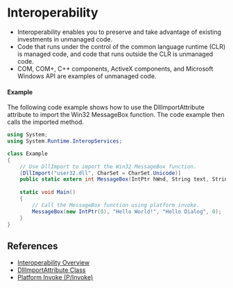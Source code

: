 # Interoperability
- Interoperability enables you to preserve and take advantage of existing investments in unmanaged code. 
- Code that runs under the control of the common language runtime (CLR) is managed code, and code that runs outside the CLR is unmanaged code. 
- COM, COM+, C++ components, ActiveX components, and Microsoft Windows API are examples of unmanaged code.


#### Example
The following code example shows how to use the DllImportAttribute attribute to import the Win32 MessageBox function. The code example then calls the imported method.

```C#
using System;
using System.Runtime.InteropServices;

class Example
{
    // Use DllImport to import the Win32 MessageBox function.
    [DllImport("user32.dll", CharSet = CharSet.Unicode)]
    public static extern int MessageBox(IntPtr hWnd, String text, String caption, uint type);
    
    static void Main()
    {
        // Call the MessageBox function using platform invoke.
        MessageBox(new IntPtr(0), "Hello World!", "Hello Dialog", 0);
    }
}
```

## References
- [Interoperability Overview](https://learn.microsoft.com/en-us/dotnet/csharp/advanced-topics/interop/)
- [DllImportAttribute Class](https://learn.microsoft.com/en-us/dotnet/api/system.runtime.interopservices.dllimportattribute?view=net-8.0)
- [Platform Invoke (P/Invoke)](https://learn.microsoft.com/en-us/dotnet/standard/native-interop/pinvoke)